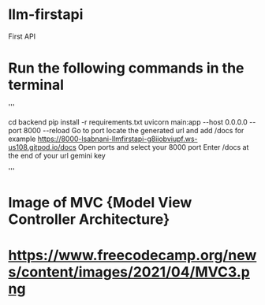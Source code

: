 # llm-firstapi
First API
#
# Run the following commands in the terminal
'''

cd backend
pip install -r requirements.txt
uvicorn main:app --host 0.0.0.0 --port 8000 --reload
   Go to port locate the generated url and add /docs for example https://8000-lsabnani-llmfirstapi-g8iiobviupf.ws-us108.gitpod.io/docs
Open ports and select your 8000 port
Enter /docs at the end of your url
gemini key 

''' 
# Image of MVC {Model View Controller Architecture} 
# https://www.freecodecamp.org/news/content/images/2021/04/MVC3.png